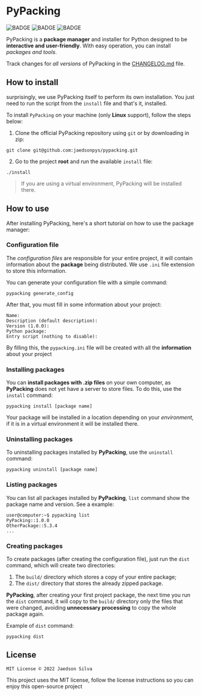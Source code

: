 # PyPacking

![BADGE](https://img.shields.io/badge/version-2.0.0-green)
![BADGE](https://img.shields.io/badge/license-MIT-red)
![BADGE](https://img.shields.io/badge/OS-Linux-yellow)

PyPacking is a **package manager** and installer for Python designed to be **interactive and user-friendly**. With easy operation, you can install *packages and tools*.

Track changes for *all versions* of PyPacking in the [CHANGELOG.md](https://github.com/jaedsonpys/pypacking/blob/master/CHANGELOG.md) file.

## How to install

surprisingly, we use PyPacking itself to perform its own installation. You just need to run the script from the `install` file and that's it, installed.

To install `PyPacking` on your machine (only **Linux** support), follow the steps below:

1. Clone the official PyPacking repository using `git` or by downloading in zip:

```
git clone git@github.com:jaedsonpys/pypacking.git
```

2. Go to the project **root** and run the available `install` file:

```
./install
```

> If you are using a virtual environment, PyPacking will be installed there.

## How to use

After installing PyPacking, here's a short tutorial on how to use the package manager:

### Configuration file

The *configuration files* are responsible for your entire project, it will contain information about the **package** being distributed. We use `.ini` file extension to store this information.

You can generate your configuration file with a simple command:

```
pypacking generate_config
```

After that, you must fill in some information about your project:

```
Name: 
Description (default description): 
Version (1.0.0): 
Python package: 
Entry script (nothing to disable): 
```

By filling this, the `pypacking.ini` file will be created with all the **information** about your project

### Installing packages

You can **install packages with .zip files** on your own computer, as **PyPacking** does not yet have a server to store files. To do this, use the `install` command:

```
pypacking install [package name]
```

Your package will be installed in a location depending on your *environment*, if it is in a virtual environment it will be installed there.

### Uninstalling packages

To uninstalling packages installed by **PyPacking**, use the `uninstall` command:

```
pypacking uninstall [package name]
```

### Listing packages

You can list all packages installed by **PyPacking**, `list` command show the package name and version. See a example:

```
user@computer:~$ pypacking list
PyPacking::1.0.0
OtherPackage::5.3.4
...
```

### Creating packages

To create packages (after creating the configuration file), just run the `dist` command, which will create two directories:

1. The `build/` directory which stores a copy of your entire package;
2. The `dist/` directory that stores the already zipped package.

**PyPacking**, after creating your first project package, the next time you run the `dist` command, it will copy to the `build/` directory only the files that were changed, avoiding **unnecessary processing** to copy the whole package again.

Example of `dist` command:

```
pypacking dist
```

## License

```
MIT License © 2022 Jaedson Silva
```

This project uses the MIT license, follow the license instructions so you can enjoy this open-source project
